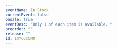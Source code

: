 ```yaml
---
eventName: In Stock
currentEvent: false
onsale: true
eventDesc: "Only 1 of each item is available. "
preorder: ""
release: ""
id: 1mYu6cGMR
---
```

